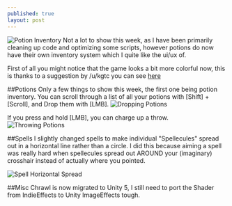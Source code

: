```yaml
---
published: true
layout: post
---
```


![Potion Inventory](http://i.imgur.com/gypmOfx.gif)
Not a lot to show this week, as I have been primarily cleaning up code and optimizing some scripts, however potions do now have their own inventory system which I quite like the ui/ux of.

<!--excerpt-->
First of all you might notice that the game looks a bit more colorful now, this is thanks to a suggestion by /u/kgtc you can see [here](http://www.reddit.com/r/roguelikedev/comments/31ccqi/sharing_saturday_44/cq1t0n3)

##Potions
Only a few things to show this week, the first one being potion inventory. You can scroll through a list of all your potions with [Shift] + [Scroll], and Drop them with [LMB]. 
![Dropping Potions](http://i.imgur.com/Y9x4QDC.gif)

If you press and hold [LMB], you can charge up a throw.
![Throwing Potions](http://i.imgur.com/8wMCFQt.gif)


##Spells
I slightly changed spells to make individual "Spellecules" spread out in a horizontal line rather than a circle. I did this because aiming a spell was really hard when spellecules spread out AROUND your (imaginary) crosshair instead of actually where you pointed. 

![Spell Horizontal Spread](http://i.imgur.com/MYggTP1.gif)

##Misc
Chrawl is now migrated to Unity 5, I still need to port the Shader from IndieEffects to Unity ImageEffects tough.
